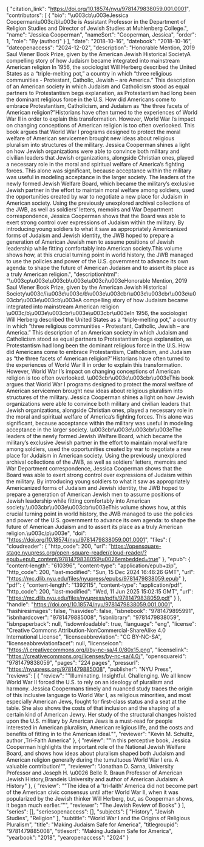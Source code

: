 {
   "citation_link": "https://doi.org/10.18574/nyu/9781479838059.001.0001",
   "contributors": [
     {
       "bio": "\u003cb\u003eJessica Cooperman\u003c/b\u003e is Assistant Professor in the Department of Religion Studies and Director of Jewish Studies at Muhlenberg College.",
       "name": "Jessica Cooperman",
       "nameSort": "Cooperman, Jessica",
       "order": 1,
       "role": "By (author)"
     }
   ],
   "date": "2018-10-16",
   "datebook": "2018-10-16",
   "dateopenaccess": "2024-12-02",
   "description": "Honorable Mention, 2019 Saul Viener Book Prize, given by the American Jewish Historical SocietyA compelling story of how Judaism became integrated into mainstream American religion In 1956, the sociologist Will Herberg described the United States as a “triple-melting pot,” a country in which “three religious communities - Protestant, Catholic, Jewish – are America.” This description of an American society in which Judaism and Catholicism stood as equal partners to Protestantism begs explanation, as Protestantism had long been the dominant religious force in the U.S. How did Americans come to embrace Protestantism, Catholicism, and Judaism as “the three facets of American religion?”Historians have often turned to the experiences of World War II in order to explain this transformation. However, World War I’s impact on changing conceptions of American religion is too often overlooked. This book argues that World War I programs designed to protect the moral welfare of American servicemen brought new ideas about religious pluralism into structures of the military. Jessica Cooperman shines a light on how Jewish organizations were able to convince both military and civilian leaders that Jewish organizations, alongside Christian ones, played a necessary role in the moral and spiritual welfare of America’s fighting forces.  This alone was significant, because acceptance within the military was useful in modeling acceptance in the larger society.   The leaders of the newly formed Jewish Welfare Board, which became the military’s exclusive Jewish partner in the effort to maintain moral welfare among soldiers, used the opportunities created by war to negotiate a new place for Judaism in American society. Using the previously unexplored archival collections of the JWB, as well as soldiers’ letters, memoirs and War Department correspondence, Jessica Cooperman shows that the Board was able to exert strong control over expressions of Judaism within the military. By introducing young soldiers to what it saw as appropriately Americanized forms of Judaism and Jewish identity, the JWB hoped to prepare a generation of American Jewish men to assume positions of Jewish leadership while fitting comfortably into American society.This volume shows how, at this crucial turning point in world history, the JWB managed to use the policies and power of the U.S. government to advance its own agenda: to shape the future of American Judaism and to assert its place as a truly American religion.",
   "descriptionhtml": "\u003cp\u003e\u003cb\u003e\u003ci\u003eHonorable Mention, 2019 Saul Viener Book Prize, given by the American Jewish Historical Society\u003c/i\u003e\u003c/b\u003e\u003cbr\u003e\u003cbr\u003e\u003cbr\u003e\u003cb\u003eA compelling story of how Judaism became integrated into mainstream American religion \u003c/b\u003e\u003cbr\u003e\u003cbr\u003eIn 1956, the sociologist Will Herberg described the United States as a “triple-melting pot,” a country in which “three religious communities - Protestant, Catholic, Jewish – are America.” This description of an American society in which Judaism and Catholicism stood as equal partners to Protestantism begs explanation, as Protestantism had long been the dominant religious force in the U.S. How did Americans come to embrace Protestantism, Catholicism, and Judaism as “the three facets of American religion?”Historians have often turned to the experiences of World War II in order to explain this transformation. However, World War I’s impact on changing conceptions of American religion is too often overlooked. \u003cbr\u003e\u003cbr\u003eThis book argues that World War I programs designed to protect the moral welfare of American servicemen brought new ideas about religious pluralism into structures of the military. Jessica Cooperman shines a light on how Jewish organizations were able to convince both military and civilian leaders that Jewish organizations, alongside Christian ones, played a necessary role in the moral and spiritual welfare of America’s fighting forces.  This alone was significant, because acceptance within the military was useful in modeling acceptance in the larger society.   \u003cbr\u003e\u003cbr\u003eThe leaders of the newly formed Jewish Welfare Board, which became the military’s exclusive Jewish partner in the effort to maintain moral welfare among soldiers, used the opportunities created by war to negotiate a new place for Judaism in American society. Using the previously unexplored archival collections of the JWB, as well as soldiers’ letters, memoirs and War Department correspondence, Jessica Cooperman shows that the Board was able to exert strong control over expressions of Judaism within the military. By introducing young soldiers to what it saw as appropriately Americanized forms of Judaism and Jewish identity, the JWB hoped to prepare a generation of American Jewish men to assume positions of Jewish leadership while fitting comfortably into American society.\u003cbr\u003e\u003cbr\u003eThis volume shows how, at this crucial turning point in world history, the JWB managed to use the policies and power of the U.S. government to advance its own agenda: to shape the future of American Judaism and to assert its place as a truly American religion.\u003c/p\u003e",
   "doi": "https://doi.org/10.18574/nyu/9781479838059.001.0001",
   "files": {
     "cloudreader": {
       "http_code": 200,
       "url": "https://opensquare-stage.nyupress.org/open-square-reader/cloud-reader/?epub=epub_content/9781479838059\u0026embedded=true"
     },
     "epub": {
       "content-length": "610396",
       "content-type": "application/epub+zip",
       "http_code": 200,
       "last-modified": "Sun, 15 Dec 2024 16:46:26 GMT",
       "url": "https://mc.dlib.nyu.edu/files/nyupress/epubs/9781479838059.epub"
     },
     "pdf": {
       "content-length": "1392115",
       "content-type": "application/pdf",
       "http_code": 200,
       "last-modified": "Wed, 11 Jun 2025 15:02:15 GMT",
       "url": "https://mc.dlib.nyu.edu/files/nyupress/pdfs/9781479838059.pdf"
     }
   },
   "handle": "https://doi.org/10.18574/nyu/9781479838059.001.0001",
   "hashiresimages": false,
   "hasvideo": false,
   "isbnebook": "9781479895991",
   "isbnhardcover": "9781479885008",
   "isbnlibrary": "9781479838059",
   "isbnpaperback": null,
   "isdownloadable": true,
   "language": "eng",
   "license": "Creative Commons Attribution-NonCommercial-ShareAlike 4.0 International License",
   "licenseabbreviation": "CC BY-NC-SA",
   "licenseabbreviationfacet": null,
   "licenseicon": "https://i.creativecommons.org/l/by-nc-sa/4.0/80x15.png",
   "licenselink": "https://creativecommons.org/licenses/by-nc-sa/4.0/",
   "opensquareid": "9781479838059",
   "pages": "224 pages",
   "pressurl": "https://nyupress.org/9781479885008",
   "publisher": "NYU Press",
   "reviews": [
     {
       "review": "\"Illuminating. Insightful. Challenging. We all know World War II forced the U.S. to rely on an ideology of pluralism and harmony. Jessica Coopermans timely and nuanced study traces the origin of this inclusive language to World War I, as religious minorities, and most especially American Jews, fought for first-class status and a seat at the table. She also shows the costs of that inclusion and the shaping of a certain kind of American Jewry. Her study of the structural changes hoisted upon the U.S. military by American Jews is a must-read for people interested in American pluralism, American religious life, and the costs and benefits of fitting in to the American ideal.\"",
       "reviewer": "Kevin M. Schultz, author ,Tri-Faith America"
     },
     {
       "review": "\"In this perceptive book, Jessica Cooperman highlights the important role of the National Jewish Welfare Board, and shows how ideas about pluralism shaped both Judaism and American religion generally during the tumultuous World War I era. A valuable contribution!\"",
       "reviewer": "Jonathan D. Sarna, University Professor and Joseph H. \u0026 Belle R. Braun Professor of American Jewish History,Brandeis University and author of American Judaism: A History"
     },
     {
       "review": "\"The idea of a 'tri-faith' America did not become part of the American civic consensus until after World War II, when it was popularized by the Jewish thinker Will Herberg, but, as Cooperman shows, it began much earlier.”\"",
       "reviewer": "The Jewish Review of Books"
     }
   ],
   "series": [],
   "seriesopenaccess": [],
   "subjects": [
     "History",
     "Jewish Studies",
     "Religion"
   ],
   "subtitle": "World War I and the Origins of Religious Pluralism",
   "title": "Making Judaism Safe for America",
   "titlegroupid": "9781479885008",
   "titlesort": "Making Judaism Safe for America",
   "yearbook": "2018",
   "yearopenaccess": "2024"
 }
